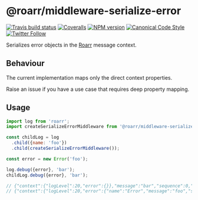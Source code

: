 # @roarr/middleware-serialize-error

[![Travis build status](http://img.shields.io/travis/gajus/roarr-middleware-serialize-error/master.svg?style=flat-square)](https://travis-ci.org/gajus/roarr-middleware-serialize-error)
[![Coveralls](https://img.shields.io/coveralls/gajus/roarr-middleware-serialize-error.svg?style=flat-square)](https://coveralls.io/github/gajus/roarr-middleware-serialize-error)
[![NPM version](http://img.shields.io/npm/v/@roarr/middleware-serialize-error.svg?style=flat-square)](https://www.npmjs.com/package/@roarr/middleware-serialize-error)
[![Canonical Code Style](https://img.shields.io/badge/code%20style-canonical-blue.svg?style=flat-square)](https://github.com/gajus/canonical)
[![Twitter Follow](https://img.shields.io/twitter/follow/kuizinas.svg?style=social&label=Follow)](https://twitter.com/kuizinas)

Serializes error objects in the [Roarr](https://github.com/gajus/roarr) message context.

## Behaviour

The current implementation maps only the direct context properties.

Raise an issue if you have a use case that requires deep property mapping.

## Usage

```js
import log from 'roarr';
import createSerializeErrorMiddleware from '@roarr/middleware-serialize-error';

const childLog = log
  .child({name: 'foo'})
  .child(createSerializeErrorMiddleware());

const error = new Error('foo');

log.debug({error}, 'bar');
childLog.debug({error}, 'bar');

// {"context":{"logLevel":20,"error":{}},"message":"bar","sequence":0,"time":1531918373676,"version":"1.0.0"}
// {"context":{"logLevel":20,"error":{"name":"Error","message":"foo","stack":"[REDACTED]"}},"message":"bar","sequence":1,"time":1531918373678,"version":"1.0.0"}

```
